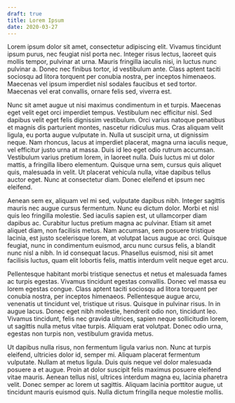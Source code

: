 ```yaml
---
draft: true
title: Lorem Ipsum
date: 2020-03-27
---
```


Lorem ipsum dolor sit amet, consectetur adipiscing elit. Vivamus tincidunt ipsum purus, nec feugiat nisl porta nec. Integer risus lectus, laoreet quis mollis tempor, pulvinar at urna. Mauris fringilla iaculis nisi, in luctus nunc pulvinar a. Donec nec finibus tortor, id vestibulum ante. Class aptent taciti sociosqu ad litora torquent per conubia nostra, per inceptos himenaeos. Maecenas vel ipsum imperdiet nisl sodales faucibus et sed tortor. Maecenas vel erat convallis, ornare felis sed, viverra est.

Nunc sit amet augue ut nisi maximus condimentum in et turpis. Maecenas eget velit eget orci imperdiet tempus. Vestibulum nec efficitur nisl. Sed dapibus velit eget felis dignissim vestibulum. Orci varius natoque penatibus et magnis dis parturient montes, nascetur ridiculus mus. Cras aliquam velit ligula, eu porta augue vulputate in. Nulla ut suscipit urna, ut dignissim neque. Nam rhoncus, lacus at imperdiet placerat, magna urna iaculis neque, vel efficitur justo urna at massa. Duis id leo eget odio rutrum accumsan. Vestibulum varius pretium lorem, in laoreet nulla. Duis luctus mi ut dolor mattis, a fringilla libero elementum. Quisque urna sem, cursus quis aliquet quis, malesuada in velit. Ut placerat vehicula nulla, vitae dapibus tellus auctor eget. Nunc at consectetur diam. Donec eleifend et ipsum nec eleifend.

Aenean sem ex, aliquam vel mi sed, vulputate dapibus nibh. Integer sagittis mauris nec augue cursus fermentum. Nunc eu dictum dolor. Morbi et nisl quis leo fringilla molestie. Sed iaculis sapien est, ut ullamcorper diam dapibus ac. Curabitur luctus pretium magna ac pulvinar. Etiam sit amet aliquet diam, non facilisis metus. Nam accumsan, sem posuere tristique lacinia, est justo scelerisque lorem, at volutpat lacus augue ac orci. Quisque feugiat, nunc in condimentum euismod, arcu nunc cursus felis, a blandit nunc nisl a nibh. In id consequat lacus. Phasellus euismod, nisi sit amet facilisis luctus, quam elit lobortis felis, mattis interdum velit neque eget arcu.

Pellentesque habitant morbi tristique senectus et netus et malesuada fames ac turpis egestas. Vivamus tincidunt egestas convallis. Donec vel massa eu lorem egestas congue. Class aptent taciti sociosqu ad litora torquent per conubia nostra, per inceptos himenaeos. Pellentesque augue arcu, venenatis ut tincidunt vel, tristique ut risus. Quisque in pulvinar risus. In in augue lacus. Donec eget nibh molestie, hendrerit odio non, tincidunt leo. Vivamus tincidunt, felis nec gravida ultrices, sapien neque sollicitudin lorem, ut sagittis nulla metus vitae turpis. Aliquam erat volutpat. Donec odio urna, egestas non turpis non, vestibulum gravida metus.

Ut dapibus nulla risus, non fermentum ligula varius non. Nunc at turpis eleifend, ultricies dolor id, semper mi. Aliquam placerat fermentum vulputate. Nullam at metus ligula. Duis quis neque vel dolor malesuada posuere a et augue. Proin at dolor suscipit felis maximus posuere eleifend vitae mauris. Aenean tellus nisl, ultrices interdum magna eu, lacinia pharetra velit. Donec semper ac lorem ut sagittis. Aliquam lacinia porttitor augue, ut tincidunt mauris euismod quis. Nulla dictum fringilla neque molestie mollis.
